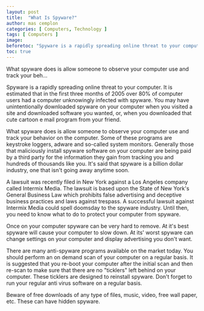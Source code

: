 ```yaml
---
layout: post
title:  "What Is Spyware?"
author: mas cemplon
categories: [ Computers, Technology ]
tags: [ Computers ]
image: 
beforetoc: "Spyware is a rapidly spreading online threat to your computer. It is estimated that in the first three months of 2005 over 80% of computer users had a computer unknowingly infected with spyware. You may have unintentionally downloaded spyware on your computer when you visited a site and downloaded software you wanted, or, when you downloaded that cute cartoon e mail program from your friend.."
toc: true
---
```




What spyware does is allow someone to observe your computer use and track your beh...







Spyware is a rapidly spreading online threat to your computer. It is estimated that in the first three months of 2005 over 80% of computer users had a computer unknowingly infected with spyware. You may have unintentionally downloaded spyware on your computer when you visited a site and downloaded software you wanted, or, when you downloaded that cute cartoon e mail program from your friend.

What spyware does is allow someone to observe your computer use and track your behavior on the computer. Some of these programs are keystroke loggers, adware and so-called system monitors. Generally those that maliciously install spyware software on your computer are being paid by a third party for the information they gain from tracking you and hundreds of thousands like you. It's said that spyware is a billion dollar industry, one that isn't going away anytime soon.

A lawsuit was recently filed in New York against a Los Angeles company called Intermix Media. The lawsuit is based upon the State of New York's General Business Law which prohibits false advertising and deceptive business practices and laws against trespass. A successful lawsuit against Intermix Media could spell doomsday to the spyware industry. Until then, you need to know what to do to protect your computer from spyware.

Once on your computer spyware can be very hard to remove. At it's best spyware will cause your computer to slow down. At its' worst spyware can change settings on your computer and display advertising you don't want.

There are many anti-spyware programs available on the market today. You should perform an on demand scan of your computer on a regular basis. It is suggested that you re-boot your computer after the initial scan and then re-scan to make sure that there are no "ticklers" left behind on your computer. These ticklers are designed to reinstall spyware. Don't forget to run your regular anti virus software on a regular basis.

Beware of free downloads of any type of files, music, video, free wall paper, etc. These can have hidden spyware.


